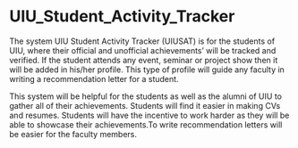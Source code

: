 # UIU_Student_Activity_Tracker

The system UIU Student Activity Tracker (UIUSAT) is for the students of UIU, where their official and unofficial achievements’ will be tracked and verified. If the student attends any event, seminar or project show then it will be added in his/her profile. This type of profile will guide any faculty in writing a recommendation letter for a student.

This system will be helpful for the students as well as the alumni of UIU to gather all of their achievements. Students will find it easier in making CVs and resumes. Students will have the incentive to work harder as they will be able to showcase their achievements.To write recommendation letters will be easier for the faculty members.
